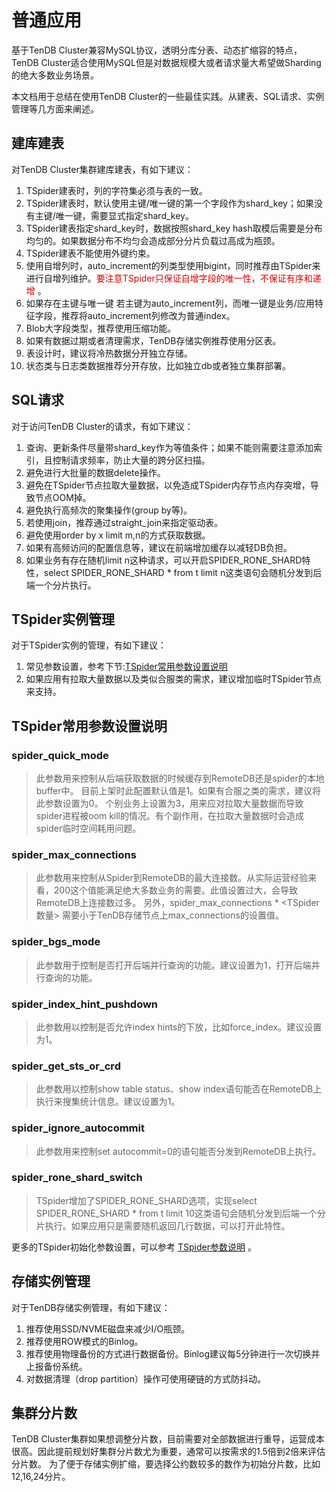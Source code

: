 # 普通应用

基于TenDB Cluster兼容MySQL协议，透明分库分表、动态扩缩容的特点， TenDB Cluster适合使用MySQL但是对数据规模大或者请求量大希望做Sharding的绝大多数业务场景。

本文档用于总结在使用TenDB Cluster的一些最佳实践。从建表、SQL请求、实例管理等几方面来阐述。

## **建库建表**
对TenDB Cluster集群建库建表，有如下建议：
1. TSpider建表时，列的字符集必须与表的一致。
2. TSpider建表时，默认使用主键/唯一键的第一个字段作为shard_key；如果没有主键/唯一键，需要显式指定shard_key。
3. TSpider建表指定shard_key时，数据按照shard_key hash取模后需要是分布均匀的。如果数据分布不均匀会造成部分分片负载过高成为瓶颈。
4. TSpider建表不能使用外键约束。
5. 使用自增列时，auto_increment的列类型使用bigint，同时推荐由TSpider来进行自增列维护。<font color="#dd0000">要注意TSpider只保证自增字段的唯一性，不保证有序和递增</font> 。
6. 如果存在主键与唯一键 若主键为auto_increment列，而唯一键是业务/应用特征字段，推荐将auto_increment列修改为普通index。
7. Blob大字段类型，推荐使用压缩功能。
8. 如果有数据过期或者清理需求，TenDB存储实例推荐使用分区表。
9. 表设计时，建议将冷热数据分开独立存储。
10. 状态类与日志类数据推荐分开存放，比如独立db或者独立集群部署。


## **SQL请求**
对于访问TenDB Cluster的请求，有如下建议：
1. 查询、更新条件尽量带shard_key作为等值条件；如果不能则需要注意添加索引，且控制请求频率，防止大量的跨分区扫描。
2. 避免进行大批量的数据delete操作。
3. 避免在TSpider节点拉取大量数据，以免造成TSpider内存节点内存突增，导致节点OOM掉。
4. 避免执行高频次的聚集操作(group by等)。
5. 若使用join，推荐通过straight_join来指定驱动表。
6. 避免使用order by x limit m,n的方式获取数据。
7. 如果有高频访问的配置信息等，建议在前端增加缓存以减轻DB负担。
8. 如果业务有存在随机limit n这种请求，可以开启SPIDER_RONE_SHARD特性，select SPIDER_RONE_SHARD * from t limit n这类语句会随机分发到后端一个分片执行。

## **TSpider实例管理**
对于TSpider实例的管理，有如下建议：
1. 常见参数设置，参考下节:[TSpider常用参数设置说明](../re-book/tspider-parameter.md)
2. 如果应用有拉取大量数据以及类似合服类的需求，建议增加临时TSpider节点来支持。


## **TSpider常用参数设置说明**
### spider_quick_mode


> 此参数用来控制从后端获取数据的时候缓存到RemoteDB还是spider的本地buffer中。
> 目前上架时此配置默认值是1。如果有合服之类的需求，建议将此参数设置为0。
> 个别业务上设置为3，用来应对拉取大量数据而导致spider进程被oom kill的情况。有个副作用，在拉取大量数据时会造成spider临时空间耗用问题。


### spider_max_connections

>此参数用来控制从Spider到RemoteDB的最大连接数。从实际运营经验来看，200这个值能满足绝大多数业务的需要。此值设置过大，会导致RemoteDB上连接数过多。
另外，spider_max_connections * <TSpider数量> 需要小于TenDB存储节点上max_connections的设置值。

### spider_bgs_mode

>此参数用于控制是否打开后端并行查询的功能。建议设置为1，打开后端并行查询的功能。

### spider_index_hint_pushdown

>此参数用以控制是否允许index hints的下放，比如force_index。建议设置为1。

### spider_get_sts_or_crd

>此参数用以控制show table status、show index语句能否在RemoteDB上执行来搜集统计信息。建议设置为1。

### spider_ignore_autocommit

>此参数用来控制set autocommit=0的语句能否分发到RemoteDB上执行。

### spider_rone_shard_switch

>TSpider增加了SPIDER_RONE_SHARD选项，实现select SPIDER_RONE_SHARD * from t limit 10这类语句会随机分发到后端一个分片执行。如果应用只是需要随机返回几行数据，可以打开此特性。

更多的TSpider初始化参数设置，可以参考 [TSpider参数说明](./../re-book/tspider-parameter.md) 。


## **存储实例管理**
对于TenDB存储实例管理，有如下建议：
1. 推荐使用SSD/NVME磁盘来减少I/O瓶颈。
2. 推荐使用ROW模式的Binlog。
3. 推荐使用物理备份的方式进行数据备份。Binlog建议每5分钟进行一次切换并上报备份系统。
4. 对数据清理（drop partition）操作可使用硬链的方式防抖动。

## **集群分片数**

TenDB Cluster集群如果想调整分片数，目前需要对全部数据进行重导，运营成本很高。因此提前规划好集群分片数尤为重要，通常可以按需求的1.5倍到2倍来评估分片数。 为了便于存储实例扩缩，要选择公约数较多的数作为初始分片数，比如12,16,24分片。